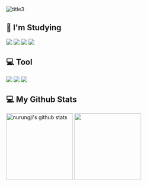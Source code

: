 ![title3](https://user-images.githubusercontent.com/105197496/195889395-059d4d10-4ef0-49b3-93b1-147cbf4ea2d3.png)



## 📘 **I'm Studying** <br>

<img src="https://img.shields.io/badge/MySQL-89CFF0?style=for-the-badge&logo=MySQL&logoColor=white"> <img src="https://img.shields.io/badge/Python-00ABF0?style=for-the-badge&logo=Python&logoColor=white"> <img src="https://img.shields.io/badge/Github-0072A0?style=for-the-badge&logo=Github&logoColor=white"> <img src="https://img.shields.io/badge/Java-004764?style=for-the-badge&logo=OpenJDK&logoColor=white"/> 

## 💻 **Tool**

<img src="https://img.shields.io/badge/Pycharm-89CFF0?style=for-the-badge&logo=Pycharm&logoColor=white"> <img src="https://img.shields.io/badge/IntelliJ-00ABF0?style=for-the-badge&logo=IntelliJ IDEA&logoColor=white"> <img src="https://img.shields.io/badge/Git-0072A0?style=for-the-badge&logo=Git&logoColor=white">

## 💻 My Github Stats 
<div align="left">

<a href="https://github.com/nyryngji"><img align="center" style="height:180px" src="https://github-readme-stats.vercel.app/api?username=nyryngji&show_icons=true&include_all_commits=true&theme=transparent" alt="nurungji's github stats" /></a> <a href="https://github.com/nyryngji"><img align="center" style="height:180px" src="https://github-readme-stats.vercel.app/api/top-langs/?username=nyryngji&layout=compact&theme=transparent" /></a> 
